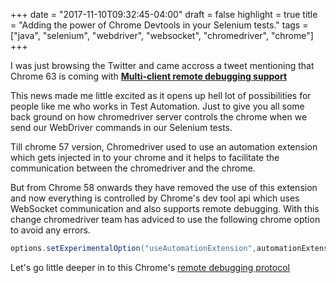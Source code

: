 +++
date = "2017-11-10T09:32:45-04:00"
draft = false
highlight = true
title = "Adding the power of Chrome Devtools in your Selenium tests."
tags = ["java", "selenium", "webdriver", "websocket", "chromedriver", "chrome"]
+++

I was just browsing the Twitter and came accross a tweet mentioning that Chrome 63 is coming with  **[Multi-client remote debugging support](https://developers.google.com/web/updates/2017/10/devtools-release-notes#multi-client)**

[comment]: <> ({{< tweet 922874617424879616 >}})


This news made me little excited as it opens up hell lot of possibilities for people like me who works in Test Automation. Just to give you all some back ground on how chromedriver server controls the chrome when we send our WebDriver commands in our Selenium tests. 

Till chrome 57 version, Chromedriver used to use an automation extension which gets injected in to your chrome and it helps to facilitate the communication between the chromedriver and the chrome.

But from Chrome 58 onwards they have removed the use of this extension and now everything is controlled by Chrome's dev tool api which uses WebSocket communication and also supports remote debugging. With this change chromedriver team has adviced to use the following chrome option to avoid any errors.

```java
options.setExperimentalOption("useAutomationExtension",automationExtension);
```

Let's go little deeper in to this Chrome's [remote debugging protocol](https://chromedevtools.github.io/devtools-protocol/)